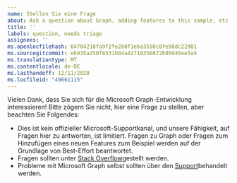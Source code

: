```yaml
---
name: Stellen Sie eine Frage
about: Ask a question about Graph, adding features to this sample, etc.
title: ''
labels: question, needs triage
assignees: ''
ms.openlocfilehash: 64704218fa9f2fe280f1e6a3598c8fe98dc22d01
ms.sourcegitcommit: eb935a250f8531b04a42710356072b80d46ee3a4
ms.translationtype: MT
ms.contentlocale: de-DE
ms.lasthandoff: 12/11/2020
ms.locfileid: "49661115"
---
```

Vielen Dank, dass Sie sich für die Microsoft Graph-Entwicklung interessieren! Bitte zögern Sie nicht, hier eine Frage zu stellen, aber beachten Sie Folgendes:

- Dies ist kein offizieller Microsoft-Supportkanal, und unsere Fähigkeit, auf Fragen hier zu antworten, ist limitiert. Fragen zu Graph oder Fragen zum Hinzufügen eines neuen Features zum Beispiel werden auf der Grundlage von Best-Effort beantwortet.
- Fragen sollten unter [Stack Overflow](https://stackoverflow.com/questions/tagged/microsoft-graph)gestellt werden.
- Probleme mit Microsoft Graph selbst sollten über den [Support](https://developer.microsoft.com/graph/support)behandelt werden.
